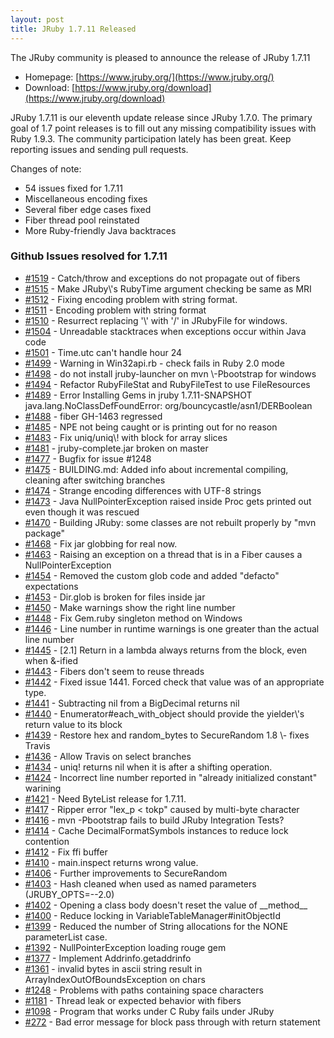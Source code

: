 ```yaml
---
layout: post
title: JRuby 1.7.11 Released
---
```

The JRuby community is pleased to announce the release of JRuby 1.7.11

- Homepage: [https://www.jruby.org/](https://www.jruby.org/)
- Download: [https://www.jruby.org/download](https://www.jruby.org/download)

JRuby 1.7.11 is our eleventh update release since JRuby 1.7.0.  The primary goal of 1.7 point releases is to fill out any missing compatibility issues with Ruby 1.9.3.  The community participation lately has been great.  Keep reporting issues and sending pull requests.

Changes of note:

- 54 issues fixed for 1.7.11
- Miscellaneous encoding fixes
- Several fiber edge cases fixed
- Fiber thread pool reinstated
- More Ruby-friendly Java backtraces


### Github Issues resolved for 1.7.11

<ul>
<li><a href="https://github.com/jruby/jruby/issues/1519">#1519</a> - Catch/throw and exceptions do not propagate out of fibers</li>
<li><a href="https://github.com/jruby/jruby/pull/1515">#1515</a> - Make JRuby\'s RubyTime argument checking be same as MRI</li>
<li><a href="https://github.com/jruby/jruby/pull/1512">#1512</a> - Fixing encoding problem with string format.</li>
<li><a href="https://github.com/jruby/jruby/issues/1511">#1511</a> - Encoding problem with string format</li>
<li><a href="https://github.com/jruby/jruby/pull/1510">#1510</a> - Resurrect replacing '\' with '/' in JRubyFile for windows.</li>
<li><a href="https://github.com/jruby/jruby/issues/1504">#1504</a> - Unreadable stacktraces when exceptions occur within Java code</li>
<li><a href="https://github.com/jruby/jruby/issues/1501">#1501</a> - Time.utc can't handle hour 24</li>
<li><a href="https://github.com/jruby/jruby/issues/1499">#1499</a> - Warning in Win32api.rb - check fails in Ruby 2.0 mode</li>
<li><a href="https://github.com/jruby/jruby/issues/1498">#1498</a> - do not install jruby-launcher on mvn \-Pbootstrap for windows</li>
<li><a href="https://github.com/jruby/jruby/pull/1494">#1494</a> - Refactor RubyFileStat and RubyFileTest to use FileResources</li>
<li><a href="https://github.com/jruby/jruby/issues/1489">#1489</a> - Error Installing Gems in jruby 1.7.11-SNAPSHOT java.lang.NoClassDefFoundError: org/bouncycastle/asn1/DERBoolean</li>
<li><a href="https://github.com/jruby/jruby/issues/1488">#1488</a> - fiber GH-1463 regressed</li>
<li><a href="https://github.com/jruby/jruby/issues/1485">#1485</a> - NPE not being caught or is printing out for no reason</li>
<li><a href="https://github.com/jruby/jruby/pull/1483">#1483</a> - Fix uniq/uniq\! with block for array slices</li>
<li><a href="https://github.com/jruby/jruby/issues/1481">#1481</a> - jruby-complete.jar broken on master</li>
<li><a href="https://github.com/jruby/jruby/pull/1477">#1477</a> - Bugfix for issue #1248</li>
<li><a href="https://github.com/jruby/jruby/pull/1475">#1475</a> - BUILDING.md: Added info about incremental compiling, cleaning after switching branches</li>
<li><a href="https://github.com/jruby/jruby/issues/1474">#1474</a> - Strange encoding differences with UTF-8 strings</li>
<li><a href="https://github.com/jruby/jruby/issues/1473">#1473</a> - Java NullPointerException raised inside Proc gets printed out even though it was rescued</li>
<li><a href="https://github.com/jruby/jruby/issues/1470">#1470</a> - Building JRuby: some classes are not rebuilt properly by "mvn package"</li>
<li><a href="https://github.com/jruby/jruby/pull/1468">#1468</a> - Fix jar globbing for real now.</li>
<li><a href="https://github.com/jruby/jruby/issues/1463">#1463</a> - Raising an exception on a thread that is in a Fiber causes a NullPointerException</li>
<li><a href="https://github.com/jruby/jruby/pull/1454">#1454</a> - Removed the custom glob code and added "defacto" expectations</li>
<li><a href="https://github.com/jruby/jruby/issues/1453">#1453</a> - Dir.glob is broken for files inside jar</li>
<li><a href="https://github.com/jruby/jruby/pull/1450">#1450</a> - Make warnings show the right line number</li>
<li><a href="https://github.com/jruby/jruby/pull/1448">#1448</a> - Fix Gem.ruby singleton method on Windows</li>
<li><a href="https://github.com/jruby/jruby/issues/1446">#1446</a> - Line number in runtime warnings is one greater than the actual line number</li>
<li><a href="https://github.com/jruby/jruby/pull/1445">#1445</a> - [2.1] Return in a lambda always returns from the block, even when &amp;-ified</li>
<li><a href="https://github.com/jruby/jruby/issues/1443">#1443</a> - Fibers don't seem to reuse threads</li>
<li><a href="https://github.com/jruby/jruby/pull/1442">#1442</a> - Fixed issue 1441. Forced check that value was of an appropriate type.</li>
<li><a href="https://github.com/jruby/jruby/issues/1441">#1441</a> - Subtracting nil from a BigDecimal returns nil</li>
<li><a href="https://github.com/jruby/jruby/pull/1440">#1440</a> - Enumerator#each_with_object should provide the yielder\'s return value to its block</li>
<li><a href="https://github.com/jruby/jruby/pull/1439">#1439</a> - Restore hex and random_bytes to SecureRandom 1.8 \- fixes Travis</li>
<li><a href="https://github.com/jruby/jruby/pull/1436">#1436</a> - Allow Travis on select branches</li>
<li><a href="https://github.com/jruby/jruby/issues/1434">#1434</a> - uniq! returns nil when it is after a shifting operation.</li>
<li><a href="https://github.com/jruby/jruby/issues/1424">#1424</a> - Incorrect line number reported in "already initialized constant" warining</li>
<li><a href="https://github.com/jruby/jruby/issues/1421">#1421</a> - Need ByteList release for 1.7.11.</li>
<li><a href="https://github.com/jruby/jruby/issues/1417">#1417</a> - Ripper error "lex_p &lt; tokp" caused by multi-byte character</li>
<li><a href="https://github.com/jruby/jruby/issues/1416">#1416</a> - mvn -Pbootstrap fails to build JRuby Integration Tests?</li>
<li><a href="https://github.com/jruby/jruby/pull/1414">#1414</a> - Cache DecimalFormatSymbols instances to reduce lock contention</li>
<li><a href="https://github.com/jruby/jruby/pull/1412">#1412</a> - Fix ffi buffer</li>
<li><a href="https://github.com/jruby/jruby/issues/1410">#1410</a> - main.inspect returns wrong value.</li>
<li><a href="https://github.com/jruby/jruby/pull/1406">#1406</a> - Further improvements to SecureRandom</li>
<li><a href="https://github.com/jruby/jruby/issues/1403">#1403</a> - Hash cleaned when used as named parameters (JRUBY_OPTS=--2.0)</li>
<li><a href="https://github.com/jruby/jruby/issues/1402">#1402</a> - Opening a class body doesn't reset the value of __method__</li>
<li><a href="https://github.com/jruby/jruby/issues/1400">#1400</a> - Reduce locking in VariableTableManager#initObjectId</li>
<li><a href="https://github.com/jruby/jruby/pull/1399">#1399</a> - Reduced the number of String allocations for the NONE parameterList case.</li>
<li><a href="https://github.com/jruby/jruby/issues/1392">#1392</a> - NullPointerException loading rouge gem</li>
<li><a href="https://github.com/jruby/jruby/issues/1377">#1377</a> - Implement Addrinfo.getaddrinfo</li>
<li><a href="https://github.com/jruby/jruby/issues/1361">#1361</a> - invalid bytes in ascii string result in ArrayIndexOutOfBoundsException on chars</li>
<li><a href="https://github.com/jruby/jruby/issues/1248">#1248</a> - Problems with paths containing space characters</li>
<li><a href="https://github.com/jruby/jruby/issues/1181">#1181</a> - Thread leak or expected behavior with fibers</li>
<li><a href="https://github.com/jruby/jruby/issues/1098">#1098</a> - Program that works under C Ruby fails under JRuby</li>
<li><a href="https://github.com/jruby/jruby/issues/272">#272</a> - Bad error message for block pass through with return statement</li>
</ul>
